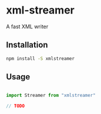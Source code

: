 # xml-streamer

A fast XML writer

## Installation

```sh
npm install -S xmlstreamer
```

## Usage

```typescript

import Streamer from "xmlstreamer"

// TODO
```
